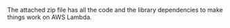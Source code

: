 The attached zip file has all the code and the library dependencies to make things
work on AWS Lambda. 
